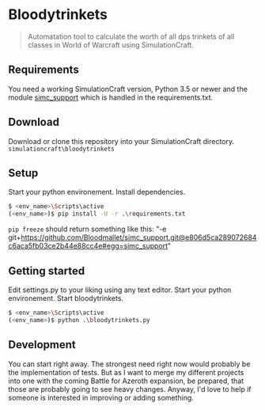 Bloodytrinkets
===========

> Automatation tool to calculate the worth of all dps trinkets of all classes in World of Warcraft using SimulationCraft.

## Requirements
You need a working SimulationCraft version, Python 3.5 or newer and the module [simc_support](https://github.com/Bloodmallet/simc_support) which is handled in the requirements.txt.

## Download
Download or clone this repository into your SimulationCraft directory. `simulationcraft\bloodytrinkets`

## Setup
Start your python environement. Install dependencies.
```sh
$ <env_name>\Scripts\active
(<env_name>)$ pip install -U -r .\requirements.txt
```

`pip freeze` should return something like this: "-e git+https://github.com/Bloodmallet/simc_support.git@e806d5ca289072684c6aca5fb03ce2b44e88cc4e#egg=simc_support"

## Getting started
Edit settings.py to your liking using any text editor. Start your python environement. Start bloodytrinkets.
```sh
$ <env_name>\Scripts\active
(<env_name>)$ python .\bloodytrinkets.py
```

## Development
You can start right away. The strongest need right now would probably be the implementation of tests. But as I want to merge my different projects into one with the coming Battle for Azeroth expansion, be prepared, that those are probably going to see heavy changes. Anyway, I'd love to help if someone is interested in improving or adding something.
